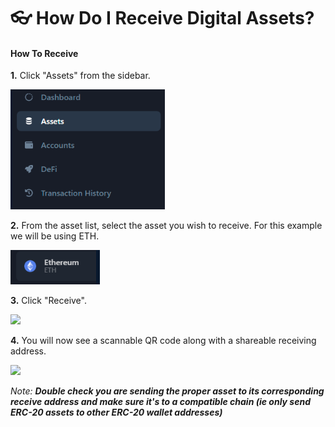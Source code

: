 # 👓 How Do I Receive Digital Assets?

#### How To Receive

**1.** Click "Assets" from the sidebar.

![](<../../.gitbook/assets/image (40) (1).png>)

**2.** From the asset list, select the asset you wish to receive. For this example we will be using ETH.

![](<../../.gitbook/assets/image (38) (1).png>)

**3.** Click "Receive".

![](<../../.gitbook/assets/image (60).png>)

**4.** You will now see a scannable QR code along with a shareable receiving address.

![](<../../.gitbook/assets/image (92).png>)

_Note: **Double check you are sending the proper asset to its corresponding receive address and make sure it's to a compatible chain (ie only send ERC-20 assets to other ERC-20 wallet addresses)**_
